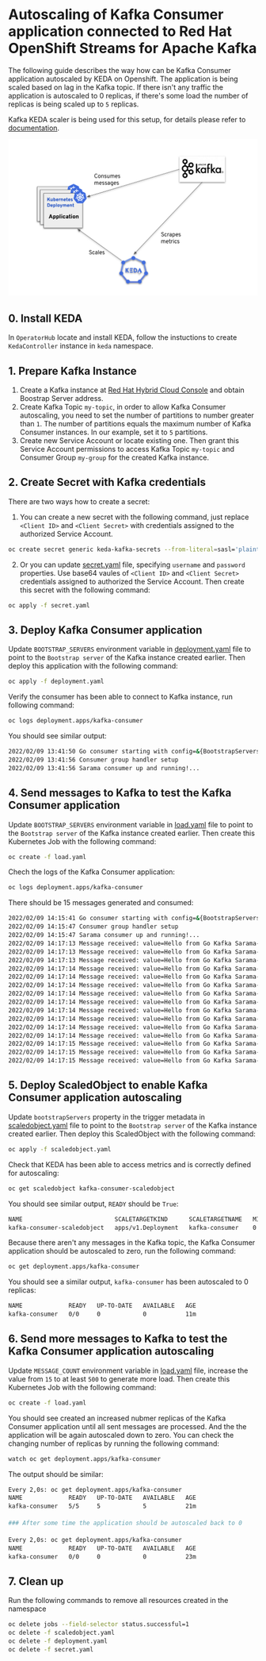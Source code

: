 # Autoscaling of Kafka Consumer application connected to Red Hat OpenShift Streams for Apache Kafka
The following guide describes the way how can be Kafka Consumer application autoscaled by KEDA on Openshift. The application is being scaled based on lag in the Kafka topic. If there isn't any traffic the application is autoscaled to 0 replicas, if there's some load the number of replicas is being scaled up to `5` replicas.

Kafka KEDA scaler is being used for this setup, for details please refer to [documentation](https://keda.sh/docs/latest/scalers/apache-kafka/).

![Diagram](images/diagram.png?raw=true "Autoscaling of Kafka Consumer application")

## 0. Install KEDA
In `OperatorHub` locate and install KEDA, follow the instuctions to create `KedaController` instance in `keda` namespace.

## 1. Prepare Kafka Instance
 1. Create a Kafka instance at [Red Hat Hybrid Cloud Console](https://console.redhat.com/application-services/streams/kafkas) and obtain Boostrap Server address.
 2. Create Kafka Topic `my-topic`, in order to allow Kafka Consumer autoscaling, you need to set the number of partitions to number greater than `1`. The number of partitions equals the maximum number of Kafka Consumer instances. In our example, set it to `5` partitions.
 3. Create new Service Account or locate existing one. Then grant this Service Account permissions to access Kafka Topic `my-topic` and Consumer Group `my-group` for the created Kafka instance.

## 2. Create Secret with Kafka credentials
There are two ways how to create a secret:
 1. You can create a new secret with the following command, just replace `<Client ID>` and `<Client Secret>` with credentials assigned to the authorized Service Account.
 ```bash
oc create secret generic keda-kafka-secrets --from-literal=sasl='plaintext' --from-literal=tls='enable' --from-literal=username='<Client ID>' --from-literal=password='<Client Secret>' 
 ```
 2. Or you can update [secret.yaml](secret.yaml) file, specifying `username` and `password` properties. Use base64 vaules of `<Client ID>` and `<Client Secret>` credentials assigned to authorized the Service Account. Then create this secret with the following command:
 ```bash
 oc apply -f secret.yaml
 ```

## 3. Deploy Kafka Consumer application
Update `BOOTSTRAP_SERVERS` environment variable in [deployment.yaml](deployment.yaml) file to point to the `Bootstrap server` of the Kafka instance created earlier. Then deploy this application with the following command:
 ```bash
oc apply -f deployment.yaml
 ```
Verify the consumer has been able to connect to Kafka instance, run following command:
 ```bash
oc logs deployment.apps/kafka-consumer
 ```
You should see similar output:
 ```bash
2022/02/09 13:41:50 Go consumer starting with config=&{BootstrapServers:kafka-xxxxxx.kafka.rhcloud.com:443 Topic:my-topic GroupID:my-group SaslEnabled:true SaslUser:srvc-acct-xxxxxx SaslPassword:xxxxxx}
2022/02/09 13:41:56 Consumer group handler setup
2022/02/09 13:41:56 Sarama consumer up and running!...
 ```

## 4. Send messages to Kafka to test the Kafka Consumer application
Update `BOOTSTRAP_SERVERS` environment variable in [load.yaml](load.yaml) file to point to the `Bootstrap server` of the Kafka instance created earlier. Then create this Kubernetes Job with the following command:
```bash
oc create -f load.yaml
```
Chech the logs of the Kafka Consumer application:
```bash
oc logs deployment.apps/kafka-consumer
```
There should be 15 messages generated and consumed:
```bash
2022/02/09 14:15:41 Go consumer starting with config=&{BootstrapServers:kafka-xxxxxx.kafka.rhcloud.com:443 Topic:my-topic GroupID:my-group SaslEnabled:true SaslUser:xxxxxx SaslPassword:xxxxxx}
2022/02/09 14:15:47 Consumer group handler setup
2022/02/09 14:15:47 Sarama consumer up and running!...
2022/02/09 14:17:13 Message received: value=Hello from Go Kafka Sarama-0, topic=my-topic, partition=4, offset=14
2022/02/09 14:17:13 Message received: value=Hello from Go Kafka Sarama-1, topic=my-topic, partition=2, offset=10
2022/02/09 14:17:13 Message received: value=Hello from Go Kafka Sarama-2, topic=my-topic, partition=1, offset=11
2022/02/09 14:17:14 Message received: value=Hello from Go Kafka Sarama-3, topic=my-topic, partition=3, offset=7
2022/02/09 14:17:14 Message received: value=Hello from Go Kafka Sarama-4, topic=my-topic, partition=0, offset=18
2022/02/09 14:17:14 Message received: value=Hello from Go Kafka Sarama-5, topic=my-topic, partition=1, offset=12
2022/02/09 14:17:14 Message received: value=Hello from Go Kafka Sarama-6, topic=my-topic, partition=1, offset=13
2022/02/09 14:17:14 Message received: value=Hello from Go Kafka Sarama-7, topic=my-topic, partition=1, offset=14
2022/02/09 14:17:14 Message received: value=Hello from Go Kafka Sarama-8, topic=my-topic, partition=0, offset=19
2022/02/09 14:17:14 Message received: value=Hello from Go Kafka Sarama-9, topic=my-topic, partition=3, offset=8
2022/02/09 14:17:14 Message received: value=Hello from Go Kafka Sarama-10, topic=my-topic, partition=1, offset=15
2022/02/09 14:17:14 Message received: value=Hello from Go Kafka Sarama-11, topic=my-topic, partition=4, offset=15
2022/02/09 14:17:15 Message received: value=Hello from Go Kafka Sarama-12, topic=my-topic, partition=2, offset=11
2022/02/09 14:17:15 Message received: value=Hello from Go Kafka Sarama-13, topic=my-topic, partition=2, offset=12
2022/02/09 14:17:15 Message received: value=Hello from Go Kafka Sarama-14, topic=my-topic, partition=2, offset=13
```

## 5. Deploy ScaledObject to enable Kafka Consumer application autoscaling
Update `bootstrapServers` property in the trigger metadata in [scaledobject.yaml](scaledobject.yaml) file to point to the `Bootstrap server` of the Kafka instance created earlier. Then deploy this ScaledObject with the following command:
```bash
oc apply -f scaledobject.yaml
```
Check that KEDA has been able to access metrics and is correctly defined for autoscaling:
```bash
oc get scaledobject kafka-consumer-scaledobject
```
You should see similar output, `READY` should be `True`:
```bash
NAME                          SCALETARGETKIND      SCALETARGETNAME   MIN   MAX   TRIGGERS     AUTHENTICATION                      READY   ACTIVE   FALLBACK   AGE
kafka-consumer-scaledobject   apps/v1.Deployment   kafka-consumer    0     5     kafka        keda-trigger-auth-kafka-credential  True    False    False      1m10s
```
Because there aren't any messages in the Kafka topic, the Kafka Consumer application should be autoscaled to zero, run the following command:
```bash
oc get deployment.apps/kafka-consumer
```
You should see a similar output, `kafka-consumer` has been autoscaled to 0 replicas:
```bash
NAME             READY   UP-TO-DATE   AVAILABLE   AGE
kafka-consumer   0/0     0            0           11m
```

## 6. Send more messages to Kafka to test the Kafka Consumer application autoscaling
Update `MESSAGE_COUNT` environment variable in [load.yaml](load.yaml) file, increase the value from `15` to at least `500` to generate more load. Then create this Kubernetes Job with the following command:
```bash
oc create -f load.yaml
```
You should see created an increased nubmer replicas of the Kafka Consumer application until all sent messages are processed. And the the application will be again autoscaled down to zero. You can check the changing number of replicas by running the following command:
```bash
watch oc get deployment.apps/kafka-consumer
```

The output should be similar:
```bash
Every 2,0s: oc get deployment.apps/kafka-consumer
NAME             READY   UP-TO-DATE   AVAILABLE   AGE
kafka-consumer   5/5     5            5           21m

### After some time the application should be autoscaled back to 0

Every 2,0s: oc get deployment.apps/kafka-consumer
NAME             READY   UP-TO-DATE   AVAILABLE   AGE
kafka-consumer   0/0     0            0           23m
```

## 7. Clean up
Run the following commands to remove all resources created in the namespace
```bash
oc delete jobs --field-selector status.successful=1 
oc delete -f scaledobject.yaml
oc delete -f deployment.yaml
oc delete -f secret.yaml
``` 
